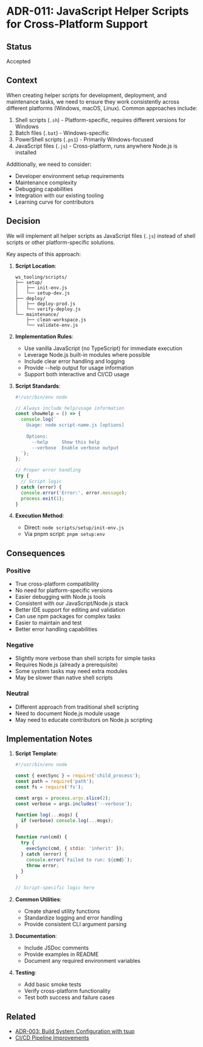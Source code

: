 # ADR-011: JavaScript Helper Scripts for Cross-Platform Support

## Status

Accepted

## Context

When creating helper scripts for development, deployment, and maintenance tasks, we need to ensure they work consistently across different platforms (Windows, macOS, Linux). Common approaches include:

1. Shell scripts (`.sh`) - Platform-specific, requires different versions for Windows
2. Batch files (`.bat`) - Windows-specific
3. PowerShell scripts (`.ps1`) - Primarily Windows-focused
4. JavaScript files (`.js`) - Cross-platform, runs anywhere Node.js is installed

Additionally, we need to consider:

- Developer environment setup requirements
- Maintenance complexity
- Debugging capabilities
- Integration with our existing tooling
- Learning curve for contributors

## Decision

We will implement all helper scripts as JavaScript files (`.js`) instead of shell scripts or other platform-specific solutions.

Key aspects of this approach:

1. **Script Location**:

   ```
   ws_tooling/scripts/
   ├── setup/
   │   ├── init-env.js
   │   └── setup-dev.js
   ├── deploy/
   │   ├── deploy-prod.js
   │   └── verify-deploy.js
   └── maintenance/
       ├── clean-workspace.js
       └── validate-env.js
   ```

2. **Implementation Rules**:
   - Use vanilla JavaScript (no TypeScript) for immediate execution
   - Leverage Node.js built-in modules where possible
   - Include clear error handling and logging
   - Provide --help output for usage information
   - Support both interactive and CI/CD usage

3. **Script Standards**:

   ```javascript
   #!/usr/bin/env node
   
   // Always include help/usage information
   const showHelp = () => {
     console.log(`
       Usage: node script-name.js [options]
       
       Options:
         --help     Show this help
         --verbose  Enable verbose output
     `);
   };
   
   // Proper error handling
   try {
     // Script logic
   } catch (error) {
     console.error('Error:', error.message);
     process.exit(1);
   }
   ```

4. **Execution Method**:
   - Direct: `node scripts/setup/init-env.js`
   - Via pnpm script: `pnpm setup:env`

## Consequences

### Positive

- True cross-platform compatibility
- No need for platform-specific versions
- Easier debugging with Node.js tools
- Consistent with our JavaScript/Node.js stack
- Better IDE support for editing and validation
- Can use npm packages for complex tasks
- Easier to maintain and test
- Better error handling capabilities

### Negative

- Slightly more verbose than shell scripts for simple tasks
- Requires Node.js (already a prerequisite)
- Some system tasks may need extra modules
- May be slower than native shell scripts

### Neutral

- Different approach from traditional shell scripting
- Need to document Node.js module usage
- May need to educate contributors on Node.js scripting

## Implementation Notes

1. **Script Template**:

   ```javascript
   #!/usr/bin/env node
   
   const { execSync } = require('child_process');
   const path = require('path');
   const fs = require('fs');
   
   const args = process.argv.slice(2);
   const verbose = args.includes('--verbose');
   
   function log(...msgs) {
     if (verbose) console.log(...msgs);
   }
   
   function run(cmd) {
     try {
       execSync(cmd, { stdio: 'inherit' });
     } catch (error) {
       console.error(`Failed to run: ${cmd}`);
       throw error;
     }
   }
   
   // Script-specific logic here
   ```

2. **Common Utilities**:
   - Create shared utility functions
   - Standardize logging and error handling
   - Provide consistent CLI argument parsing

3. **Documentation**:
   - Include JSDoc comments
   - Provide examples in README
   - Document any required environment variables

4. **Testing**:
   - Add basic smoke tests
   - Verify cross-platform functionality
   - Test both success and failure cases

## Related

- [ADR-003: Build System Configuration with tsup](./003-build-system-configuration-with-tsup.md)
- [CI/CD Pipeline Improvements](../roadmap/infrastructure/ci-cd-improvements.md)
